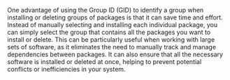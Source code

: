 One advantage of using the Group ID (GID) to identify a group when installing or deleting groups of packages is that it can save time and effort. Instead of manually selecting and installing each individual package, you can simply select the group that contains all the packages you want to install or delete. This can be particularly useful when working with large sets of software, as it eliminates the need to manually track and manage dependencies between packages. It can also ensure that all the necessary software is installed or deleted at once, helping to prevent potential conflicts or inefficiencies in your system.
